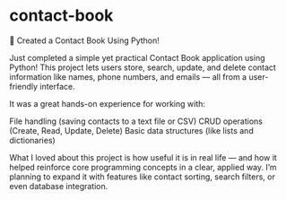 # contact-book

📒 Created a Contact Book Using Python!

Just completed a simple yet practical Contact Book application using Python! This project lets users store, search, update, and delete contact information like names, phone numbers, and emails — all from a user-friendly interface.

It was a great hands-on experience for working with:

File handling (saving contacts to a text file or CSV)
CRUD operations (Create, Read, Update, Delete)
Basic data structures (like lists and dictionaries)

What I loved about this project is how useful it is in real life — and how it helped reinforce core programming concepts in a clear, applied way. I’m planning to expand it with features like contact sorting, search filters, or even database integration.

